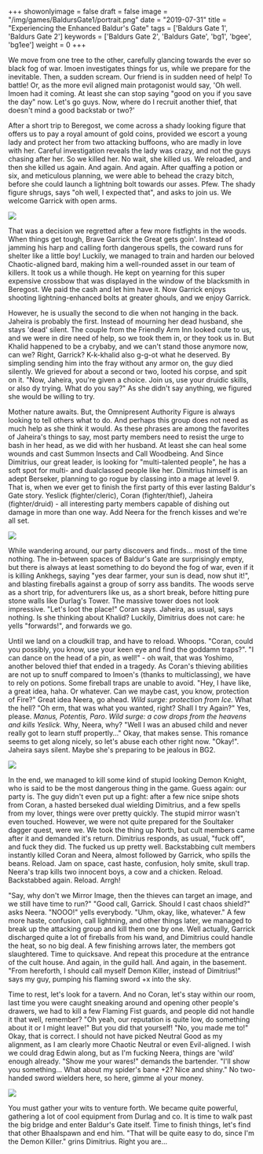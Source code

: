 +++
showonlyimage = false
draft = false
image = "/img/games/BaldursGate1/portrait.png"
date = "2019-07-31"
title = "Experiencing the Enhanced Baldur's Gate"
tags = ['Baldurs Gate 1', 'Baldurs Gate 2']
keywords = ['Baldurs Gate 2', 'Baldurs Gate', 'bg1', 'bgee', 'bg1ee']
weight = 0
+++

We move from one tree to the other, carefully glancing towards the ever so black fog of war. Imoen investigates things for us, while we prepare for the inevitable. Then, a sudden scream. Our friend is in sudden need of help! To battle! Or, as the more evil aligned main protagonist would say, 'Oh well. Imoen had it coming. At least she can stop saying "good on you if you save the day" now. Let's go guys. Now, where do I recruit another thief, that doesn't mind a good backstab or two?' 

After a short trip to Beregost, we come across a shady looking figure that offers us to pay a royal amount of gold coins, provided we escort a young lady and protect her from two attacking buffoons, who are madly in love with her. Careful investigation reveals the lady was crazy, and not the guys chasing after her. So we killed her. No wait, she killed us. We reloaded, and then she killed us again. And again. And again. After quaffing a potion or six, and meticulous planning, we were able to behead the crazy bitch, before she could launch a lightning bolt towards our asses. Pfew. The shady figure shrugs, says "oh well, I expected that", and asks to join us. We welcome Garrick with open arms. 

<img src="/img/games/BaldursGate1/bg1_outside.png"/>

That was a decision we regretted after a few more fistfights in the woods. When things get tough, Brave Garrick the Great gets goin'. Instead of jamming his harp and calling forth dangerous spells, the coward runs for shelter like a little boy! Luckily, we managed to train and harden our beloved Chaotic-aligned bard, making him a well-rounded asset in our team of killers. It took us a while though. He kept on yearning for this super expensive crossbow that was displayed in the window of the blacksmith in Beregost. We paid the cash and let him have it. Now Garrick enjoys shooting lightning-enhanced bolts at greater ghouls, and we enjoy Garrick. 

However, he is usually the second to die when not hanging in the back. Jaheira is probably the first. Instead of mourning her dead husband, she stays 'dead' silent. The couple from the Friendly Arm Inn looked cute to us, and we were in dire need of help, so we took them in, or they took us in. But Khalid happened to be a crybaby, and we can't stand those anymore now, can we? Right, Garrick? K-k-khalid also g-g-ot what he deserved. By simpling sending him into the fray without any armor on, the guy died silently. We grieved for about a second or two, looted his corpse, and spit on it. "Now, Jaheira, you're given a choice. Join us, use your druidic skills, or also dy trying. What do you say?" As she didn't say anything, we figured she would be willing to try. 

Mother nature awaits. But, the Omnipresent Authority Figure is always looking to tell others what to do. And perhaps this group does not need as much help as she think it would. As these phrases are among the favorites of Jaheira's things to say, most party members need to resist the urge to bash in her head, as we did with her husband. At least she can heal some wounds and cast Summon Insects and Call Woodbeing. And Since Dimitrius, our great leader, is looking for "multi-talented people", he has a soft spot for multi- and dualclassed people like her. Dimitrius himself is an adept Berseker, planning to go rogue by classing into a mage at level 9. That is, when we ever get to finish the first party of this ever lasting Baldur's Gate story. Yeslick (fighter/cleric), Coran (fighter/thief), Jaheira (fighter/druid) - all interesting party members capable of dishing out damage in more than one way. Add Neera for the french kisses and we're all set. 

<img src="/img/games/BaldursGate1/bg1_garrick.png"/>

While wandering around, our party discovers and finds... most of the time nothing. The in-between spaces of Baldur's Gate are surprisingly empty, but there is always at least something to do beyond the fog of war, even if it is killing Ankhegs, saying "yes dear farmer, your sun is dead, now shut it!", and blasting fireballs against a group of sorry ass bandits. The woods serve as a short trip, for adventurers like us, as a short break, before hitting pure stone walls like Durlag's Tower. The massive tower does not look impressive. "Let's loot the place!" Coran says. Jaheira, as usual, says nothing. Is she thinking about Khalid? Luckily, Dimitrius does not care: he yells "forwards!", and forwards we go. 

Until we land on a cloudkill trap, and have to reload. Whoops. "Coran, could you possibly, you know, use your keen eye and find the goddamn traps?". "I can dance on the head of a pin, as well!" - oh wait, that was Yoshimo, another beloved thief that ended in a tragedy. As Coran's thieving abilities are not up to snuff compared to Imoen's (thanks to multiclassing), we have to rely on potions. Some fireball traps are unable to avoid. "Hey, I have like, a great idea, haha. Or whatever. Can we maybe cast, you know, protection of Fire?" Great idea Neera, go ahead. _Wild surge: protection from Ice._ What the hell? "Oh erm, that was what you wanted, right? Shall I try Again?" Yes, please. _Manus, Potentis, Paro_. _Wild surge: a cow drops from the heavens and kills Yeslick._ Why, Neera, why? "Well I was an abused child and never really got to learn stuff propertly..." Okay, that makes sense. This romance seems to get along nicely, so let's abuse each other right now. "Okay!". Jaheira says silent. Maybe she's preparing to be jealous in BG2.

<img src="/img/games/BaldursGate1/bg1_stats.png"/>

In the end, we managed to kill some kind of stupid looking Demon Knight, who is said to be the most dangerous thing in the game. Guess again: our party is. The guy didn't even put up a fight: after a few nice snipe shots from Coran, a hasted berseked dual wielding Dimitrius, and a few spells from my lover, things were over pretty quickly. The stupid mirror wasn't even touched. However, we were not quite prepared for the Soultaker dagger quest, were we. We took the thing up North, but cult members came after it and demanded it's return. Dimitrius responds, as usual, "fuck off", and fuck they did. The fucked us up pretty well. Backstabbing cult members instantly killed Coran and Neera, almost followed by Garrick, who spills the beans. Reload. Jam on space, cast haste, confusion, holy smite, skull trap. Neera's trap kills two innocent boys, a cow and a chicken. Reload. Backstabbed again. Reload. Arrgh!

"Say, why don't we Mirror Image, then the thieves can target an image, and we still have time to run?" "Good call, Garrick. Should I cast chaos shield?" asks Neera. "NOOO!" yells everybody. "Uhm, okay, like, whatever." A few more haste, confusion, call lightning, and other things later, we managed to break up the attacking group and kill them one by one. Well actually, Garrick discharged quite a lot of fireballs from his wand, and Dimitrius could handle the heat, so no big deal. A few finishing arrows later, the members got slaughtered. Time to quicksave. And repeat this procedure at the entrance of the cult house. And again, in the guild hall. And again, in the basement. "From hereforth, I should call myself Demon Killer, instead of Dimitrius!" says my guy, pumping his flaming sword +x into the sky. 

Time to rest, let's look for a tavern. And no Coran, let's stay within our room, last time you were caught sneaking around and opening other people's drawers, we had to kill a few Flaming Fist guards, and people did not handle it that well, remember? "Oh yeah, our reputation is quite low, do something about it or I might leave!" But you did that yourself! "No, you made me to!" Okay, that is correct. I should not have picked Neutral Good as my alignment, as I am clearly more Chaotic Neutral or even Evil-aligned. I wish we could drag Edwin along, but as I'm fucking Neera, things are 'wild' enough already. "Show me your wares!" demands the bartender. "I'll show you something... What about my spider's bane +2? Nice and shiny." No two-handed sword wielders here, so here, gimme al your money. 

<img src="/img/games/BaldursGate1/bg1_tavern.png"/>

You must gather your wits to venture forth. We became quite powerful, gathering a lot of cool equipment from Durlag and co. It is time to walk past the big bridge and enter Baldur's Gate itself. Time to finish things, let's find that other Bhaalspawn and end him. "That will be quite easy to do, since I'm the Demon Killer." grins Dimitrius. Right you are... 
